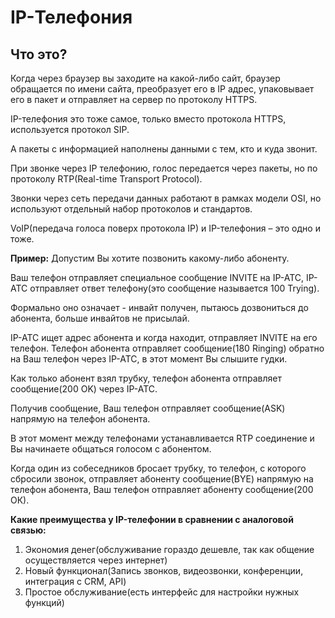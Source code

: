# IP-Телефония

## Что это?
Когда через браузер вы заходите на какой-либо сайт, браузер обращается по имени сайта, преобразует его в IP адрес, упаковывает его в пакет и отправляет на сервер по протоколу HTTPS.

IP-телефония это тоже самое, только вместо протокола HTTPS, используется протокол SIP. 

А пакеты с информацией наполнены данными с тем, кто и куда звонит.

При звонке через IP телефонию, голос передается через пакеты, но по протоколу RTP(Real-time Transport Protocol).

Звонки через сеть передачи данных работают в рамках модели OSI, но используют отдельный набор протоколов и стандартов.

VoIP(передача голоса поверх протокола IP) и IP-телефония – это одно и тоже.

**Пример:** Допустим Вы хотите позвонить какому-либо абоненту.

Ваш телефон отправляет специальное сообщение INVITE на IP-ATC, IP-ATC отправляет ответ телефону(это сообщение называется 100 Trying).

Формально оно означает - инвайт получен, пытаюсь дозвониться до абонента, больше инвайтов не присылай.

IP-ATC ищет адрес абонента и когда находит, отправляет INVITE на его телефон.
Телефон абонента отправляет сообщение(180 Ringing) обратно на Ваш телефон через IP-ATC, в этот момент Вы слышите гудки. 

Как только абонент взял трубку, телефон абонента отправляет сообщение(200 OK) через IP-ATC.

Получив сообщение, Ваш телефон отправляет сообщение(ASK) напрямую на телефон абонента.

В этот момент между телефонами устанавливается RTP соединение и Вы начинаете общаться голосом с абонентом.

Когда один из собеседников бросает трубку, то телефон, с которого сбросили звонок, отправляет абоненту сообщение(BYE) напрямую на телефон абонента, Ваш телефон отправляет абоненту сообщение(200 ОК).

**Какие преимущества у IP-телефонии в сравнении с аналоговой связью:**
1. Экономия денег(обслуживание гораздо дешевле, так как общение осуществляется через интернет)
2. Новый функционал(Запись звонков, видеозвонки, конференции, интеграция с CRM, API)
3. Простое обслуживание(есть интерфейс для настройки нужных функций)
